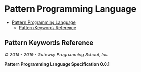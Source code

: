 # Pattern Programming Language

<!-- !toc -->

* [Pattern Programming Language](#pattern-programming-language)
  * [Pattern Keywords Reference](#pattern-keywords-reference)

<!-- toc! -->

<!-- include (language/keywords.md) -->
## Pattern Keywords Reference

<!-- /include -->

<!-- include (footer.md) -->

_&copy; 2018 - 2019 - Gateway Programming School, Inc._
<!-- /include -->

<!-- include (version.md) -->

__Pattern Programming Language Specification 0.0.1__
<!-- /include -->
